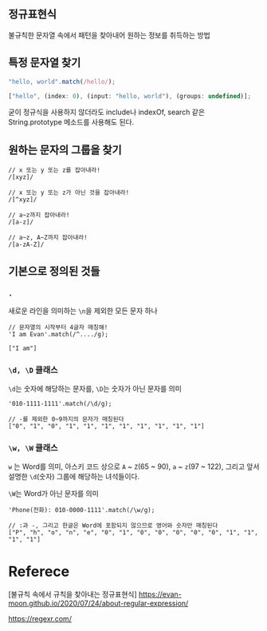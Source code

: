 ## 정규표현식

불규칙한 문자열 속에서 패턴을 찾아내어 원하는 정보를 취득하는 방법

## 특정 문자열 찾기

```javascript
"hello, world".match(/hello/);
```

```javascript
["hello", (index: 0), (input: "hello, world"), (groups: undefined)];
```

굳이 정규식을 사용하지 않더라도 include나 indexOf, search 같은 String.prototype 메소드를 사용해도 된다.

## 원하는 문자의 그룹을 찾기

```
// x 또는 y 또는 z를 잡아내라!
/[xyz]/

// x 또는 y 또는 z가 아닌 것을 잡아내라!
/[^xyz]/

// a~z까지 잡아내라!
/[a-z]/

// a~z, A~Z까지 잡아내라!
/[a-zA-Z]/
```

## 기본으로 정의된 것들

### `.`

새로운 라인을 의미하는 `\n`을 제외한 모든 문자 하나

```
// 문자열의 시작부터 4글자 매칭해!
'I am Evan'.match(/^..../g);
```

```
["I am"]
```

### `\d, \D` 클래스

`\d`는 숫자에 해당하는 문자를, `\D`는 숫자가 아닌 문자를 의미

```
'010-1111-1111'.match(/\d/g);
```

```
// -를 제외한 0~9까지의 문자가 매칭된다
["0", "1", "0", "1", "1", "1", "1", "1", "1", "1", "1"]
```

### `\w, \W` 클래스

`w` 는 Word를 의미, 아스키 코드 상으로 `A` ~ `Z`(65 ~ 90), `a` ~ `z`(97 ~ 122), 그리고 앞서 설명한 `\d`(숫자) 그룹에 해당하는 녀석들이다.

`\W`는 Word가 아닌 문자를 의미

```
'Phone(전화): 010-0000-1111'.match(/\w/g);
```

```
// :과 -, 그리고 한글은 Word에 포함되지 않으므로 영어와 숫자만 매칭된다
["P", "h", "o", "n", "e", "0", "1", "0", "0", "0", "0", "0", "1", "1", "1", "1"]
```

# Referece

[불규칙 속에서 규칙을 찾아내는 정규표현식] https://evan-moon.github.io/2020/07/24/about-regular-expression/

https://regexr.com/

